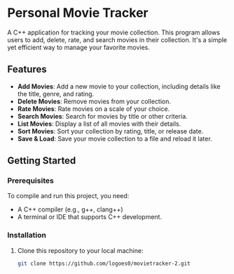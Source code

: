 # Personal Movie Tracker

A C++ application for tracking your movie collection. This program allows users to add, delete, rate, and search movies in their collection. It's a simple yet efficient way to manage your favorite movies.

## Features

- **Add Movies**: Add a new movie to your collection, including details like the title, genre, and rating.
- **Delete Movies**: Remove movies from your collection.
- **Rate Movies**: Rate movies on a scale of your choice.
- **Search Movies**: Search for movies by title or other criteria.
- **List Movies**: Display a list of all movies with their details.
- **Sort Movies**: Sort your collection by rating, title, or release date.
- **Save & Load**: Save your movie collection to a file and reload it later.

## Getting Started

### Prerequisites

To compile and run this project, you need:

- A C++ compiler (e.g., g++, clang++)
- A terminal or IDE that supports C++ development.

### Installation

1. Clone this repository to your local machine:
   ```bash
   git clone https://github.com/logoes0/movietracker-2.git
